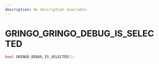 ```yaml
---
description: No description available 
---
```


# GRINGO\_GRINGO_DEBUG_IS_SELECTED

```cpp
bool GRINGO_DEBUG_IS_SELECTED();
```